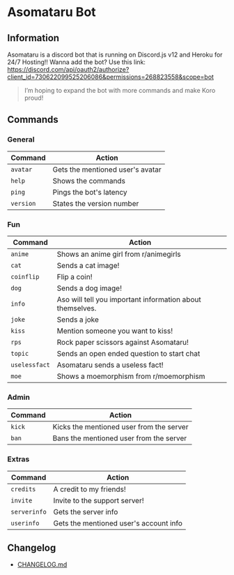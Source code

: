 # Asomataru Bot
## Information
Asomataru is a discord bot that is running on Discord.js v12 and Heroku for 24/7 Hosting!!
Wanna add the bot? Use this link: https://discord.com/api/oauth2/authorize?client_id=730622099525206086&permissions=268823558&scope=bot

> I’m hoping to expand the bot with more commands and make Koro proud!

## Commands

### General
| Command | Action |
|-|-|
| `avatar` | Gets the mentioned user's avatar |
| `help` | Shows the commands |
| `ping` | Pings the bot's latency |
| `version` | States the version number |
### Fun
| Command | Action |
|-|-|
| `anime` | Shows an anime girl from r/animegirls|
| `cat` | Sends a cat image! |
| `coinflip` | Flip a coin! |
| `dog` | Sends a dog image! |
| `info` | Aso will tell you important information about themselves. |
| `joke` | Sends a joke |
| `kiss` | Mention someone you want to kiss! |
| `rps` | Rock paper scissors against Asomataru! |
| `topic` | Sends an open ended question to start chat |
| `uselessfact` | Asomataru sends a useless fact! |
| `moe` | Shows a moemorphism from r/moemorphism |


### Admin

| Command | Action |
|-|-|
| `kick` | Kicks the mentioned user from the server |
| `ban` | Bans the mentioned user from the server |

### Extras

| Command | Action |
|-|-|
| `credits` | A credit to my friends! |
| `invite` | Invite to the support server! |
| `serverinfo` | Gets the server info |
| `userinfo` | Gets the mentioned user's account info |

## Changelog
* [CHANGELOG.md](CHANGELOG.md)
